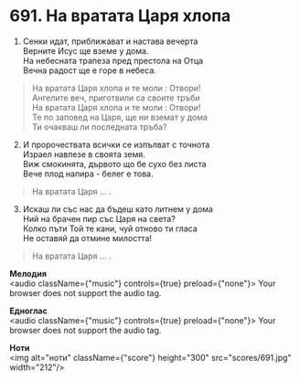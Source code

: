 # 691. На вратата Царя хлопа  

1. Сенки идат, приближават и настава вечерта  
Верните Исус ще вземе у дома.  
На небесната трапеза пред престола на Отца  
Вечна радост ще е горе в небеса.  

> На вратата Царя хлопа и те моли : Отвори!  
> Ангелите веч, приготвили са своите тръби  
> На вратата Царя хлопа и те моли : Отвори!  
> Те по заповед на Царя, ще ни вземат у дома  
> Ти очакваш ли последната тръба?  

2. И пророчествата всички се изпълват с точнота  
Израел навлезе в своята земя.  
Виж смокинята, дървото що бе сухо без листа  
Вече плод напира - белег е това.  

> На вратата Царя ... .  

3. Искаш ли със нас да бъдеш като литнем у дома  
Ний на брачен пир със Царя на света?  
Колко пъти Той те кани, чуй отново ти гласа  
Не оставяй да отмине милостта!  

> На вратата Царя ... .  

__Мелодия__  
<audio className={"music"} controls={true} preload={"none"}><source src="mp3/691.mp3" type="audio/mpeg"/>
Your browser does not support the audio tag.
</audio>  

__Едноглас__  
<audio className={"music"} controls={true} preload={"none"}><source src="transp/691.mp3" type="audio/mpeg"/>
Your browser does not support the audio tag.
</audio>  

__Ноти__  
<img alt="ноти" className={"score"} height="300" src="scores/691.jpg" width="212"/>
